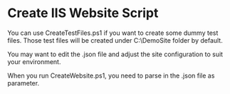 # Create IIS Website Script


You can use CreateTestFiles.ps1 if you want to create some dummy test files.  Those test files will be created under C:\DemoSite folder by default.

You may want to edit the .json file and adjust the site configuration to suit your environment.

When you run CreateWebsite.ps1, you need to parse in the .json file as parameter.
